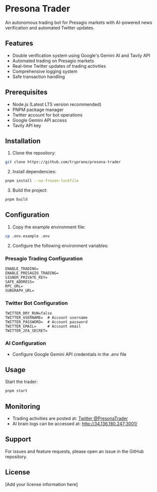 # Presona Trader

An autonomous trading bot for Presagio markets with AI-powered news verification and automated Twitter updates.

## Features

- Double verification system using Google's Gemini AI and Tavily API
- Automated trading on Presagio markets
- Real-time Twitter updates of trading activities
- Comprehensive logging system
- Safe transaction handling

## Prerequisites

- Node.js (Latest LTS version recommended)
- PNPM package manager
- Twitter account for bot operations
- Google Gemini API access
- Tavily API key

## Installation

1. Clone the repository:
```bash
git clone https://github.com/tryprane/presona-trader
```

2. Install dependencies:
```bash
pnpm install --no-frozen-lockfile
```

3. Build the project:
```bash
pnpm build
```

## Configuration

1. Copy the example environment file:
```bash
cp .env.example .env
```

2. Configure the following environment variables:

### Presagio Trading Configuration
```env
ENABLE_TRADING=
ENABLE_PRESAGIO_TRADING=
SIGNER_PRIVATE_KEY=
SAFE_ADDRESS=
RPC_URL=
SUBGRAPH_URL=
```

### Twitter Bot Configuration
```env
TWITTER_DRY_RUN=false
TWITTER_USERNAME=  # Account username
TWITTER_PASSWORD=  # Account password
TWITTER_EMAIL=     # Account email
TWITTER_2FA_SECRET=
```

### AI Configuration
- Configure Google Gemini API credentials in the .env file

## Usage

Start the trader:
```bash
pnpm start
```

## Monitoring

- Trading activities are posted at: [Twitter @PresonaTrader](https://twitter.com/PresonaTrader)
- AI brain logs can be accessed at: http://34.136.180.247:3001/

## Support

For issues and feature requests, please open an issue in the GitHub repository.

## License

[Add your license information here]
